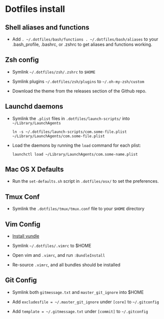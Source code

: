 # Dotfiles install

## Shell aliases and functions
* Add `. ~/.dotfiles/bash/functions
. ~/.dotfiles/bash/aliases` to your .bash_profile, .bashrc, or .zshrc to get aliases and functions working.

## Zsh config
* Symlink `~/.dotfiles/zsh/.zshrc` to `$HOME`

* Symlink plugins `~/.dotfiles/zsh/plugins` to `~/.oh-my-zsh/custom`

* Download the theme from the releases section of the Github repo.

## Launchd daemons
* Symlink the `.plist` files in `.dotfiles/launch-scripts/` into `~/Library/LaunchAgents`

  `ln -s ~/.dotfiles/launch-scripts/com.some-file.plist ~/Library/LaunchAgents/com.some-file.plist`

* Load the daemons by running the `load` command for each plist:

  `launchctl load ~/Library/LaunchAgents/com.some-name.plist`

## Mac OS X Defaults
* Run the `set-defaults.sh` script in `.dotfiles/osx/` to set the preferences.

## Tmux Conf
* Symlink the `.dotfiles/tmux/tmux.conf` file to your `$HOME` directory

## Vim Config
* [Install vundle](https://github.com/gmarik/vundle)

* Symlink `~/.dotfiles/.vimrc` to $HOME

* Open vim and `.vimrc`, and run `:BundleInstall`

* Re-source `.vimrc`, and all bundles should be installed

## Git Config
* Symlink both `gitmessage.txt` and `master_git_ignore` into $HOME

* Add `excludesfile = ~/.master_git_ignore` under `[core]` to `~/.gitconfig` 

* Add `template = ~/.gitmessage.txt` under `[commit]` to `~/.gitconfig` 

